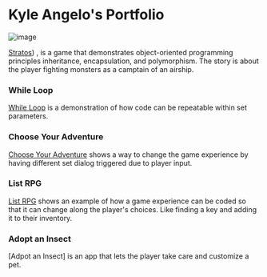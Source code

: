 # Kyle Angelo's Portfolio

![image](https://github.com/Kairu000/kairu000.github.io/assets/147940738/f142b653-9e05-43a6-9dcb-1c6ba3d39e02)


[Stratos](https://gist.github.com/Kairu000/7f9d216fd5112f05c11dc656a734452d))
, is a game that demonstrates object-oriented programming principles inheritance, encapsulation, and polymorphism.
 The story is about the player fighting monsters as a camptain of an airship. 

### While Loop
[While Loop](https://gist.github.com/Kairu000/821d9c58cc4321216f0e354ffcf1493b) is a demonstration of how code can be repeatable within set parameters. 

### Choose Your Adventure
[Choose Your Adventure](https://gist.github.com/Kairu000/8c38e75b38ea6bb2bb77fc3c7130fe5b) shows a way to change the game experience by having different set dialog triggered due to player input. 

### List RPG
[List RPG](https://gist.github.com/Kairu000/695f6a45344fe4c166633dc8c777ec8d) shows an example of how a game experience can be coded so that it can change along the player's choices. Like finding a key and adding it to their inventory. 

### Adopt an Insect
[Adpot an Insect] is an app that lets the player take care and customize a pet. 
